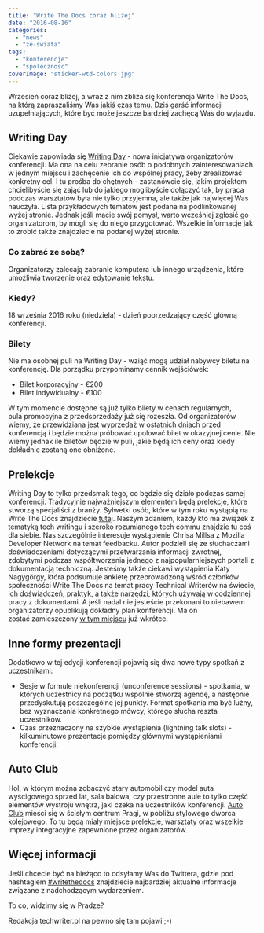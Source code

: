 ```yaml
---
title: "Write The Docs coraz bliżej"
date: "2016-08-16"
categories:
  - "news"
  - "ze-swiata"
tags:
  - "konferencje"
  - "spolecznosc"
coverImage: "sticker-wtd-colors.jpg"
---
```


Wrzesień coraz bliżej, a wraz z nim zbliża się konferencja Write The Docs, na którą zapraszaliśmy Was [jakiś czas temu](http://techwriter.pl/poznajcie-write-the-docs-europe/). Dziś garść informacji uzupełniających, które być może jeszcze bardziej zachęcą Was do wyjazdu.

## Writing Day

Ciekawie zapowiada się [Writing Day](http://www.writethedocs.org/conf/eu/2016/writingday/) - nowa inicjatywa organizatorów konferencji. Ma ona na celu zebranie osób o podobnych zainteresowaniach w jednym miejscu i zachęcenie ich do wspólnej pracy, żeby zrealizować konkretny cel. I tu prośba do chętnych - zastanówcie się, jakim projektem chcielibyście się zająć lub do jakiego moglibyście dołączyć tak, by praca podczas warsztatów była nie tylko przyjemna, ale także jak najwięcej Was nauczyła. Lista przykładowych tematów jest podana na podlinkowanej wyżej stronie. Jednak jeśli macie swój pomysł, warto wcześniej zgłosić go organizatorom, by mogli się do niego przygotować. Wszelkie informacje jak to zrobić także znajdziecie na podanej wyżej stronie.

### Co zabrać ze sobą?

Organizatorzy zalecają zabranie komputera lub innego urządzenia, które umożliwia tworzenie oraz edytowanie tekstu.

### Kiedy?

18 września 2016 roku (niedziela) - dzień poprzedzający część główną konferencji.

### Bilety

Nie ma osobnej puli na Writing Day - wziąć mogą udział nabywcy biletu na konferencję. Dla porządku przypominamy cennik wejściówek:

- Bilet korporacyjny - €200
- Bilet indywidualny - €100

W tym momencie dostępne są już tylko bilety w cenach regularnych, pula promocyjna z przedsprzedaży już się rozeszła. Od organizatorów wiemy, że przewidziana jest wyprzedaż w ostatnich dniach przed konferencją i będzie można próbować upolować bilet w okazyjnej cenie. Nie wiemy jednak ile biletów będzie w puli, jakie będą ich ceny oraz kiedy dokładnie zostaną one obniżone.

## Prelekcje

Writing Day to tylko przedsmak tego, co będzie się działo podczas samej konferencji. Tradycyjnie najważniejszym elementem będą prelekcje, które stworzą specjaliści z branży. Sylwetki osób, które w tym roku wystąpią na Write The Docs znajdziecie [tutaj](http://www.writethedocs.org/conf/eu/2016/speakers/). Naszym zdaniem, każdy kto ma związek z tematyką tech writingu i szeroko rozumianego tech commu znajdzie tu coś dla siebie. Nas szczególnie interesuje wystąpienie Chrisa Millsa z Mozilla Developer Network na temat feedbacku. Autor podzieli się ze słuchaczami doświadczeniami dotyczącymi przetwarzania informacji zwrotnej, zdobytymi podczas współtworzenia jednego z najpopularniejszych portali z dokumentacją techniczną. Jesteśmy także ciekawi wystąpienia Katy Nagygörgy, która podsumuje ankietę przeprowadzoną wśród członków społeczności Write The Docs na temat pracy Technical Writerów na świecie, ich doświadczeń, praktyk, a także narzędzi, których używają w codziennej pracy z dokumentami. A jeśli nadal nie jesteście przekonani to niebawem organizatorzy opublikują dokładny plan konferencji. Ma on zostać zamieszczony [w tym miejscu](http://www.writethedocs.org/conf/eu/2016/schedule/) już wkrótce.

## Inne formy prezentacji

Dodatkowo w tej edycji konferencji pojawią się dwa nowe typy spotkań z uczestnikami:

- Sesje w formule niekonferencji (unconference sessions) - spotkania, w których uczestnicy na początku wspólnie stworzą agendę, a następnie przedyskutują poszczególne jej punkty. Format spotkania ma być luźny, bez wyznaczania konkretnego mówcy, którego słucha reszta uczestników.
- Czas przeznaczony na szybkie wystąpienia (lightning talk slots) - kilkuminutowe prezentacje pomiędzy głównymi wystąpieniami konferencji.

## Auto Club

Hol, w którym można zobaczyć stary automobil czy model auta wyścigowego sprzed lat, sala balowa, czy przestronne aule to tylko część elementów wystroju wnętrz, jaki czeka na uczestników konferencji. [Auto Club](http://www.ganimed.cz/EN/) mieści się w ścisłym centrum Pragi, w pobliżu stylowego dworca kolejowego. To tu będą miały miejsce prelekcje, warsztaty oraz wszelkie imprezy integracyjne zapewnione przez organizatorów.

## Więcej informacji

Jeśli chcecie być na bieżąco to odsyłamy Was do Twittera, gdzie pod hashtagiem [#writethedocs](https://twitter.com/hashtag/writethedocs) znajdziecie najbardziej aktualne informacje związane z nadchodzącym wydarzeniem.

To co, widzimy się w Pradze?

Redakcja techwriter.pl na pewno się tam pojawi ;-)
